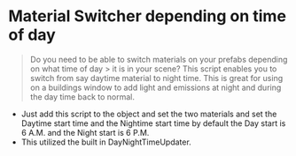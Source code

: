 # Material Switcher depending on time of day

> Do you need to be able to switch materials on your prefabs depending on what time of day > it is in your scene?
This script enables you to switch from say daytime material to night time.
This is great for using on a buildings window to add light and emissions at night and during the day time back to normal.

- Just add this script to the object and set the two materials and set the Daytime start time and the Nightime start time by default  the Day start is 6 A.M. and the Night start is 6 P.M.  
- This utilized the built in DayNightTimeUpdater.
